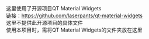 这里使用了开源项目QT Material Widgets \
链接：https://github.com/laserpants/qt-material-widgets \
这里不提供此开源项目的具体文件 \
使用本项目时，需将QT Material Widgets的文件夹放在这里
